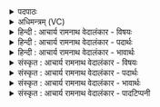 <details><summary>पदपाठः</summary>

इ꣣षे꣢। प꣣वस्व। धा꣡र꣢꣯या। मृ꣣ज्य꣡मा꣢नः। म꣣नीषि꣡भिः꣢। इ꣡न्दो꣢꣯। रु꣣चा꣢। अ꣣भि꣢। गाः। इ꣣हि। ८४१।
</details>

<details><summary>अधिमन्त्रम् (VC)</summary>

- पवमानः सोमः
- कश्यपो मारीचः
- गायत्री
- षड्जः
</details>

<details><summary>हिन्दी : आचार्य रामनाथ वेदालंकार - विषयः</summary>

प्रथम ऋचा का भाष्य पूवार्चिक में क्रमाङ्क ५०५ पर परमात्मा के विषय में किया गया था। यहाँ गुरु-शिष्य का विषय दर्शाया जा रहा है।
</details>

<details><summary>हिन्दी : आचार्य रामनाथ वेदालंकार - पदार्थः</summary>

पदार्थान्वयभाषाः -  हे (इन्दो) तेजस्वी,विद्या के खजाने आचार्य ! (मनीषिभिः) चिन्तनशील शिष्यों के द्वारा (मृज्यमानः) नमस्कारों से अलङ्कृत किये जाते हुए आप (इषे) इच्छासिद्धि के लिए(धारया)विद्या की धारा से (पवस्व) शिष्यों को पवित्र कीजिए। आप (रुचा) दीप्ति के साथ (गाः अभि) स्तोता शिष्यों के प्रति (इहि) जाइए ॥१॥
</details>

<details><summary>हिन्दी : आचार्य रामनाथ वेदालंकार - भावार्थः</summary>

भावार्थभाषाः -  शिष्य समर्पण भाव से गुरुओं के प्रति जाएँ और गुरु निश्छल मन से शिष्यों के पास पहुँचकर सब विद्याएँ प्रदान करें ॥१॥
</details>

<details><summary>संस्कृत : आचार्य रामनाथ वेदालंकार - विषयः</summary>

तत्र प्रथमा ऋक् पूर्वार्चिके ५०५ क्रमाङ्के परमात्मविषये व्याख्याता। अत्र गुरुशिष्यविषयः प्रदर्श्यते।
</details>

<details><summary>संस्कृत : आचार्य रामनाथ वेदालंकार - पदार्थः</summary>

पदार्थान्वयभाषाः -  हे (इन्दो) तेजस्विन् विद्यानिधे आचार्य ! त्वम् (मनीषिभिः) चिन्तनशीलैः शिष्यैः (मृज्यमानः) नमोवाग्भिः अलङ्क्रियमाणः सन् (इषे) इच्छासिद्धये (धारया) विद्याधारया (पवस्व) शिष्यान् पुनीहि। त्वम् (रुचा) दीप्त्या सह (गाः अभि) स्तोतॄन् शिष्यान् प्रति (इहि) गच्छ ॥१॥
</details>

<details><summary>संस्कृत : आचार्य रामनाथ वेदालंकार - भावार्थः</summary>

भावार्थभाषाः -  शिष्याः समर्पणभावेन गुरून् प्रति गच्छन्तु,गुरवश्च निश्छलेन मनसा शिष्यानुपगम्य सकला विद्याः प्रयच्छन्तु ॥१॥
</details>

<details><summary>संस्कृत : आचार्य रामनाथ वेदालंकार - पादटिप्पनी</summary>

टिप्पणी:   १. ऋ० ९।६४।१३,साम० ५०५।
</details>
